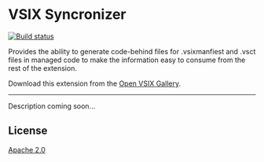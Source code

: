 # VSIX Syncronizer

[![Build status](https://ci.appveyor.com/api/projects/status/phmno0fpmcijlir3?svg=true)](https://ci.appveyor.com/project/madskristensen/vsixsynchronizer)

Provides the ability to generate code-behind files for .vsixmanfiest and .vsct files in managed code to make the information easy to consume from the rest of the extension.

Download this extension from the [Open VSIX Gallery](http://vsixgallery.com/extension/d7834c28-6a0f-4b5a-b3e0-735dc78cd439/).

---------------------------------------

Description coming soon...

## License
[Apache 2.0](LICENSE)
